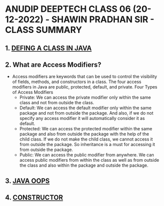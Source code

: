 # ANUDIP DEEPTECH CLASS 06 (20-12-2022) - SHAWIN PRADHAN SIR - CLASS SUMMARY

## 1. [DEFING A CLASS IN JAVA](https://www.javatpoint.com/class-definition-in-java)

## 2. What are Access Modifiers?
- Access modifiers are keywords that can be used to control the visibility of fields, methods, and constructors in a class. The four access modifiers in Java are public, protected, default, and private. Four Types of Access Modifiers
    - Private: We can access the private modifier only within the same class and not from outside the class.
    - Default: We can access the default modifier only within the same package and not from outside the package. And also, if we do not specify any access modifier it will automatically consider it as default.
    - Protected: We can access the protected modifier within the same package and also from outside the package with the help of the child class. If we do not make the child class, we cannot access it from outside the package. So inheritance is a must for accessing it from outside the package.
    - Public: We can access the public modifier from anywhere. We can access public modifiers from within the class as well as from outside the class and also within the package and outside the package.

## 3. [JAVA OOPS](https://www.javatpoint.com/java-oops-concepts)

## 4. [CONSTRUCTOR](https://www.javatpoint.com/java-constructor)